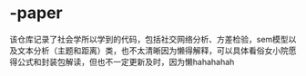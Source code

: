 # -paper
该仓库记录了社会学所以学到的代码，包括社交网络分析、方差检验，sem模型以及文本分析（主题和距离）类，也不太清晰因为懒得解释，可以具体看俗女小院愿得公式和封装包解读，但也不一定更新及时，因为懒hahahahah
